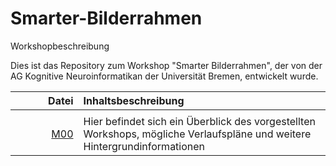 # Smarter-Bilderrahmen
Workshopbeschreibung

Dies ist das Repository zum Workshop "Smarter Bilderrahmen", der von der AG Kognitive Neuroinformatikan der Universität Bremen, entwickelt wurde.


| Datei | Inhaltsbeschreibung |
| ------------: | :-------------- |
|<img width=250/> | <img width=500/> |
| [M00](/M00_.pdf) |Hier befindet sich ein Überblick des vorgestellten Workshops, mögliche Verlaufspläne und weitere Hintergrundinformationen |
